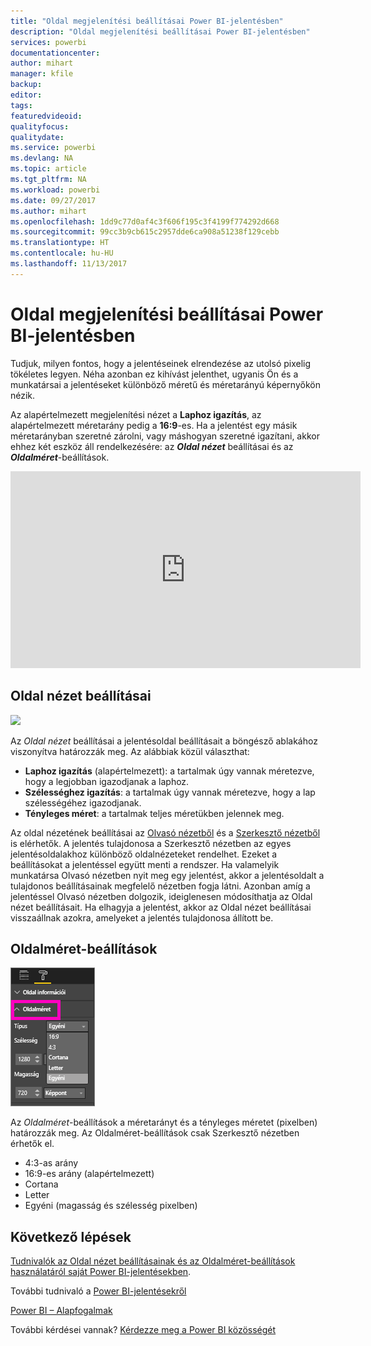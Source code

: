 ```yaml
---
title: "Oldal megjelenítési beállításai Power BI-jelentésben"
description: "Oldal megjelenítési beállításai Power BI-jelentésben"
services: powerbi
documentationcenter: 
author: mihart
manager: kfile
backup: 
editor: 
tags: 
featuredvideoid: 
qualityfocus: 
qualitydate: 
ms.service: powerbi
ms.devlang: NA
ms.topic: article
ms.tgt_pltfrm: NA
ms.workload: powerbi
ms.date: 09/27/2017
ms.author: mihart
ms.openlocfilehash: 1dd9c77d0af4c3f606f195c3f4199f774292d668
ms.sourcegitcommit: 99cc3b9cb615c2957dde6ca908a51238f129cebb
ms.translationtype: HT
ms.contentlocale: hu-HU
ms.lasthandoff: 11/13/2017
---
```

# <a name="page-display-settings-in-a-power-bi-report"></a>Oldal megjelenítési beállításai Power BI-jelentésben
Tudjuk, milyen fontos, hogy a jelentéseinek elrendezése az utolsó pixelig tökéletes legyen. Néha azonban ez kihívást jelenthet, ugyanis Ön és a munkatársai a jelentéseket különböző méretű és méretarányú képernyőkön nézik. 

Az alapértelmezett megjelenítési nézet a **Laphoz igazítás**, az alapértelmezett méretarány pedig a **16:9**-es. Ha a jelentést egy másik méretarányban szeretné zárolni, vagy máshogyan szeretné igazítani, akkor ehhez két eszköz áll rendelkezésére: az ***Oldal nézet*** beállításai és az ***Oldalméret***-beállítások.

<iframe width="560" height="315" src="https://www.youtube.com/embed/5tg-OXzxe2g" frameborder="0" allowfullscreen></iframe>


## <a name="page-view-settings"></a>Oldal nézet beállításai
![](media/power-bi-report-display-settings/power-bi-change-page-view-new.png)

Az *Oldal nézet* beállításai a jelentésoldal beállításait a böngésző ablakához viszonyítva határozzák meg.  Az alábbiak közül választhat:

* **Laphoz igazítás** (alapértelmezett): a tartalmak úgy vannak méretezve, hogy a legjobban igazodjanak a laphoz.
* **Szélességhez igazítás**: a tartalmak úgy vannak méretezve, hogy a lap szélességéhez igazodjanak.
* **Tényleges méret**: a tartalmak teljes méretükben jelennek meg.

Az oldal nézetének beállításai az [Olvasó nézetből](service-interact-with-a-report-in-reading-view.md) és a [Szerkesztő nézetből](service-interact-with-a-report-in-editing-view.md) is elérhetők. A jelentés tulajdonosa a Szerkesztő nézetben az egyes jelentésoldalakhoz különböző oldalnézeteket rendelhet. Ezeket a beállításokat a jelentéssel együtt menti a rendszer. Ha valamelyik munkatársa Olvasó nézetben nyit meg egy jelentést, akkor a jelentésoldalt a tulajdonos beállításainak megfelelő nézetben fogja látni.  Azonban amíg a jelentéssel Olvasó nézetben dolgozik, ideiglenesen módosíthatja az Oldal nézet beállításait.  Ha elhagyja a jelentést, akkor az Oldal nézet beállításai visszaállnak azokra, amelyeket a jelentés tulajdonosa állított be.

## <a name="page-size-settings"></a>Oldalméret-beállítások
![](media/power-bi-report-display-settings/power-bi--page-size.png)

Az *Oldalméret*-beállítások a méretarányt és a tényleges méretet (pixelben) határozzák meg.  Az Oldalméret-beállítások csak Szerkesztő nézetben érhetők el.

* 4:3-as arány
* 16:9-es arány (alapértelmezett)
* Cortana
* Letter
* Egyéni (magasság és szélesség pixelben)

## <a name="next-steps"></a>Következő lépések
[Tudnivalók az Oldal nézet beállításainak és az Oldalméret-beállítások használatáról saját Power BI-jelentésekben](power-bi-change-report-display-settings.md).

További tudnivaló a [Power BI-jelentésekről](service-reports.md)

[Power BI – Alapfogalmak](service-basic-concepts.md)

További kérdései vannak? [Kérdezze meg a Power BI közösségét](http://community.powerbi.com/)

